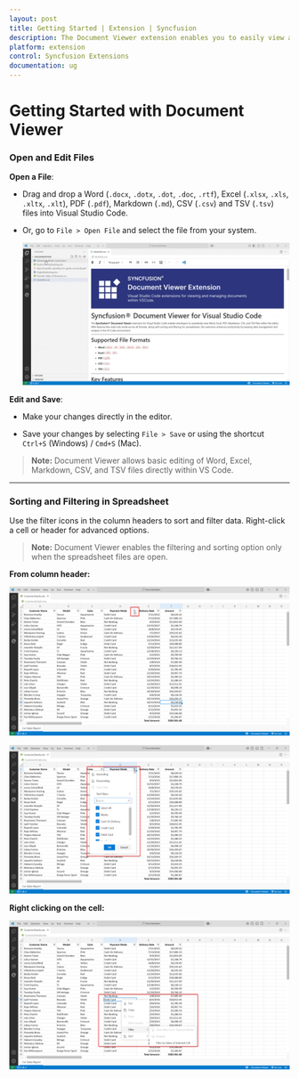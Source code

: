 ```yaml
---
layout: post
title: Getting Started | Extension | Syncfusion
description: The Document Viewer extension enables you to easily view and manage your documents within VSCode using our intuitive features.
platform: extension
control: Syncfusion Extensions
documentation: ug
---
```


# Getting Started with Document Viewer

### Open and Edit Files

**Open a File**:

- Drag and drop a Word (`.docx`, `.dotx`, `.dot`, `.doc`, `.rtf`), Excel (`.xlsx`, `.xls`, `.xltx`, `.xlt`), PDF (`.pdf`), Markdown (`.md`), CSV (`.csv`) and TSV (`.tsv`) files into Visual Studio Code.

- Or, go to `File > Open File` and select the file from your system.

    ![OpenFile](images/OpenFile.gif)

**Edit and Save**:

- Make your changes directly in the editor.

- Save your changes by selecting `File > Save` or using the shortcut `Ctrl+S` (Windows) / `Cmd+S` (Mac).

> **Note:** Document Viewer allows basic editing of Word, Excel, Markdown, CSV, and TSV files directly within VS Code.

---

### Sorting and Filtering in Spreadsheet

Use the filter icons in the column headers to sort and filter data. Right-click a cell or header for advanced options.

> **Note:** Document Viewer enables the filtering and sorting option only when the spreadsheet files are open.

**From column header:**

   ![Filter-Icon](images/Filter-Icon.png)

   ![FilterDropdown](images/FilterDropdown.png)

**Right clicking on the cell:**

   ![CellFilter](images/CellFilter.png)
